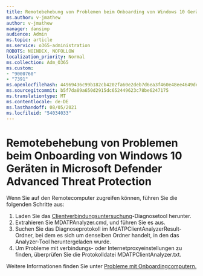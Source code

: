 ```yaml
---
title: Remotebehebung von Problemen beim Onboarding von Windows 10 Geräten in Microsoft Defender Advanced Threat Protection
ms.author: v-jmathew
author: v-jmathew
manager: dansimp
audience: Admin
ms.topic: article
ms.service: o365-administration
ROBOTS: NOINDEX, NOFOLLOW
localization_priority: Normal
ms.collection: Adm_O365
ms.custom:
- "9000760"
- "7391"
ms.openlocfilehash: 44969436c99b182cb4202fa60e2deb7d6ea3f460e48ee4649de1cfb646970f34
ms.sourcegitcommit: b5f7da89a650d2915dc652449623c78be6247175
ms.translationtype: MT
ms.contentlocale: de-DE
ms.lasthandoff: 08/05/2021
ms.locfileid: "54034033"
---
```

# <a name="remotely-fix-problems-with-onboarding-windows-10-devices-to-microsoft-defender-advanced-threat-protection"></a>Remotebehebung von Problemen beim Onboarding von Windows 10 Geräten in Microsoft Defender Advanced Threat Protection

Wenn Sie auf den Remotecomputer zugreifen können, führen Sie die folgenden Schritte aus:

1. Laden Sie das [Clientverbindungsuntersuchung](https://go.microsoft.com/fwlink/?linkid=2143466)-Diagnosetool herunter.
2. Extrahieren Sie MDATPAnalyzer.cmd, und führen Sie es aus.
3. Suchen Sie das Diagnoseprotokoll im MdATPClientAnalyzerResult-Ordner, bei dem es sich um denselben Ordner handelt, in den das Analyzer-Tool heruntergeladen wurde.
4. Um Probleme mit verbindungs- oder Internetproxyeinstellungen zu finden, überprüfen Sie die Protokolldatei MDATPClientAnalyzer.txt.

Weitere Informationen finden Sie unter [Probleme mit Onboardingcomputern.](https://go.microsoft.com/fwlink/?linkid=2143634)
